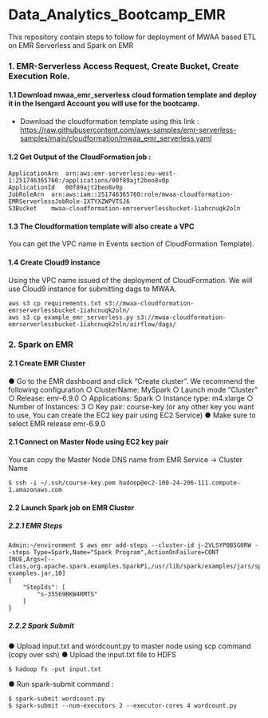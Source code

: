 # Data_Analytics_Bootcamp_EMR
This repository contain steps to follow for deployment of MWAA based ETL on EMR Serverless and Spark on EMR 

### 1. EMR-Serverless Access Request, Create Bucket, Create Execution Role.

#### 1.1 Download mwaa_emr_serverless cloud formation template and deploy it in the Isengard Account you will use for the bootcamp. 

- Download the cloudformation template using this link : https://raw.githubusercontent.com/aws-samples/emr-serverless-samples/main/cloudformation/mwaa_emr_serverless.yaml 

#### 1.2 Get Output of the CloudFormation job : 

```
ApplicationArn	arn:aws:emr-serverless:eu-west-1:251746365760:/applications/00f89ajt2beo8v0p
ApplicationId	00f89ajt2beo8v0p
JobRoleArn	arn:aws:iam::251746365760:role/mwaa-cloudformation-EMRServerlessJobRole-1XTYXZWPVTSJ6
S3Bucket	mwaa-cloudformation-emrserverlessbucket-1iahcnuqk2oln
```

#### 1.3 The Cloudformation template will also create a VPC 

You can get the VPC name in Events section of CloudFormation Template).

#### 1.4 Create Cloud9 instance 

Using the VPC name issued of the deployment of CloudFormation. We will use Cloud9 instance for submitting dags to MWAA.  

```
aws s3 cp requirements.txt s3://mwaa-cloudformation-emrserverlessbucket-1iahcnuqk2oln/
aws s3 cp example_emr_serverless.py s3://mwaa-cloudformation-emrserverlessbucket-1iahcnuqk2oln/airflow/dags/
```

### 2. Spark on EMR 

#### 2.1 Create EMR Cluster 

● Go to the EMR dashboard and click “Create cluster”. We recommend the following configuration
    ○ ClusterName: MySpark
    ○ Launch mode “Cluster”
    ○ Release: emr-6.9.0
    ○ Applications: Spark
    ○ Instance type: m4.xlarge
    ○ Number of Instances: 3
    ○ Key pair: course-key (or any other key you want to use, You can create the EC2 key pair using EC2 Service)
● Make sure to select EMR release emr-6.9.0

#### 2.1 Connect on Master Node using EC2 key pair 

You can copy the Master Node DNS name from EMR Service -> Cluster Name 
```
$ ssh -i ~/.ssh/course-key.pem hadoop@ec2-100-24-206-111.compute-1.amazonaws.com
```

#### 2.2 Launch Spark job on EMR Cluster 
##### 2.2.1 EMR Steps 
```
Admin:~/environment $ aws emr add-steps --cluster-id j-2VLSYP0B5G0RW --steps Type=Spark,Name="Spark Program",ActionOnFailure=CONT
INUE,Args=[--class,org.apache.spark.examples.SparkPi,/usr/lib/spark/examples/jars/spark-examples.jar,10]                         
{
    "StepIds": [
        "s-35569BKW4RMTS"
    ]
}
```
##### 2.2.2 Spark Submit 

● Upload input.txt and wordcount.py to master node using scp command (copy over ssh)
● Upload the input.txt file to HDFS 
```
$ hadoop fs -put input.txt
```
● Run spark-submit command : 
  
```
$ spark-submit wordcount.py 
$ spark-submit --num-executors 2 --executor-cores 4 wordcount.py 
```



